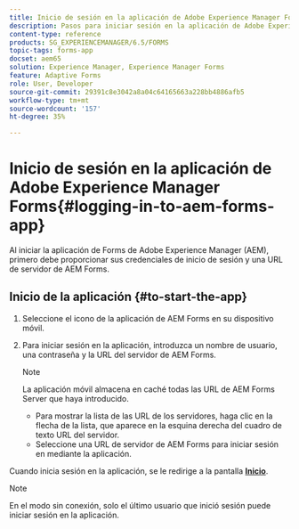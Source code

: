 ```yaml
---
title: Inicio de sesión en la aplicación de Adobe Experience Manager Forms
description: Pasos para iniciar sesión en la aplicación de Adobe Experience Manager Forms.
content-type: reference
products: SG_EXPERIENCEMANAGER/6.5/FORMS
topic-tags: forms-app
docset: aem65
solution: Experience Manager, Experience Manager Forms
feature: Adaptive Forms
role: User, Developer
source-git-commit: 29391c8e3042a8a04c64165663a228bb4886afb5
workflow-type: tm+mt
source-wordcount: '157'
ht-degree: 35%

---
```


# Inicio de sesión en la aplicación de Adobe Experience Manager Forms{#logging-in-to-aem-forms-app}

Al iniciar la aplicación de Forms de Adobe Experience Manager (AEM), primero debe proporcionar sus credenciales de inicio de sesión y una URL de servidor de AEM Forms.

## Inicio de la aplicación {#to-start-the-app}

1. Seleccione el icono de la aplicación de AEM Forms en su dispositivo móvil.
1. Para iniciar sesión en la aplicación, introduzca un nombre de usuario, una contraseña y la URL del servidor de AEM Forms.

   >[!NOTE]
   >
   >La aplicación móvil almacena en caché todas las URL de AEM Forms Server que haya introducido.
   >
   >    * Para mostrar la lista de las URL de los servidores, haga clic en la flecha de la lista, que aparece en la esquina derecha del cuadro de texto URL del servidor.
   >    * Seleccione una URL de servidor de AEM Forms para iniciar sesión en mediante la aplicación.

Cuando inicia sesión en la aplicación, se le redirige a la pantalla [**Inicio**](../../forms/using/home-screen.md).

>[!NOTE]
>
>En el modo sin conexión, solo el último usuario que inició sesión puede iniciar sesión en la aplicación.
